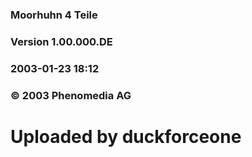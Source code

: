### Moorhuhn 4 Teile
### Version 1.00.000.DE
### 2003-01-23 18:12

### © 2003 Phenomedia AG

# Uploaded by duckforceone
